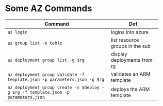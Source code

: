 # Some AZ Commands

| Command                                                                            | Def                             |
| ---------------------------------------------------------------------------------- | ------------------------------- |
| `az login`                                                                         | logins into azure               |
| `az group list -o table`                                                           | list resource groups in the sub |
| `az deployment group list -g $rg`                                                  | display deployments from rg     |
| `az deployment group validate -f template.json -p parameters.json -g $rg`          | validates an ARM template       |
| `az deployment group create -n $deploy -g $rg -f template.json -p parameters.json` | deploys the ARM template        |
